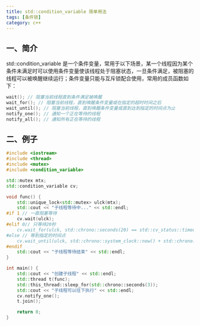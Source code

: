 ```yaml
---
title: std::condition_variable 简单用法
tags: [条件锁]
category: c++
---
```


## 一、简介
std::condition_variable 是一个条件变量，常用于以下场景，某一个线程因为某个条件未满足时可以使用条件变量使该线程处于阻塞状态，一旦条件满足，被阻塞的线程可以被唤醒继续运行；条件变量只能与互斥锁配合使用，常用的成员函数如下：
```c++
wait(); // 阻塞当前线程直到条件满足被唤醒
wait_for(); // 阻塞当前线程，直到唤醒条件变量或在指定的超时时间之后
wait_until(); // 阻塞当前线程，直到唤醒条件变量或直到达到指定的时间点为止
notify_one(); // 通知一个正在等待的线程
notify_all(); // 通知所有正在等待的线程
```

## 二、例子
```c++
#include <iostream>
#include <thread>
#include <mutex>
#include <condition_variable>

std::mutex mtx;
std::condition_variable cv;

void func() {
    std::unique_lock<std::mutex> ulck(mtx);
    std::cout << "子线程等待中..." << std::endl;
#if 1 // 一直阻塞等待
    cv.wait(ulck);
#elif 0// 只等待20秒
    cv.wait_for(ulck, std::chrono::seconds(20) == std::cv_status::timeout);
#else // 等到指定的时间点
    cv.wait_until(ulck, std::chrono::system_clock::now() + std::chrono::seconds(1));
#endif
    std::cout << "子线程等待结束" << std::endl;
}

int main() {
    std::cout << "创建子线程" << std::endl;
    std::thread t(func);
    std::this_thread::sleep_for(std::chrono::seconds(3));
    std::cout << "子线程可以往下执行" << std::endl;
    cv.notify_one();
    t.join();

    return 0;
}
```